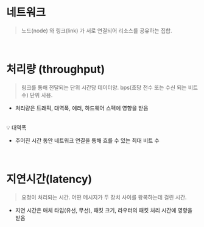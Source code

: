 # 네트워크

> 노드(node) 와 링크(link) 가 서로 연결되어 리소스를 공유하는 집합. 
> 

<br/>

# 처리량 (throughput)

> 링크를 통해 전달되는 단위 시간당 데이터양. 
> bps(초당 전수 또는 수신 되는 비트 수) 단위 사용.  
>

- 처리량은 트래픽, 대역폭, 에러, 하드웨어 스펙에 영향을 받음

<br/>


<aside>
💡 대역폭  

- 주어진 시간 동안 네트워크 연결을 통해 흐를 수 있는 최대 비트 수

</aside>
<br/>

# 지연시간(latency)
> 요청이 처리되는 시간.
> 어떤 메시지가 두 장치 사이를 왕복하는데 걸린 시간.  
>

- 지연 시간은 매체 타입(유선, 무선), 패킷 크기, 라우터의 패킷 처리 시간에 영향을 받음